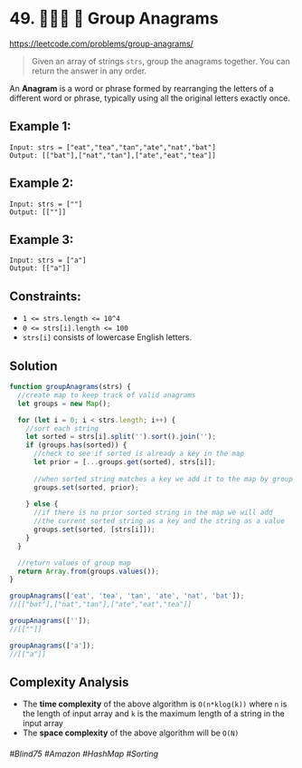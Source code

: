 # 49. 👩🏽‍🦯 🌴 Group Anagrams
https://leetcode.com/problems/group-anagrams/

> Given an array of strings `strs`, group the anagrams together. You can return the answer in any order.

An <b>Anagram</b> is a word or phrase formed by rearranging the letters of a different word or phrase, typically using all the original letters exactly once.

## Example 1:
````
Input: strs = ["eat","tea","tan","ate","nat","bat"]
Output: [["bat"],["nat","tan"],["ate","eat","tea"]]
````
## Example 2:
````
Input: strs = [""]
Output: [[""]]
````
## Example 3:
````
Input: strs = ["a"]
Output: [["a"]]
````
## Constraints:
- `1 <= strs.length <= 10^4`
- `0 <= strs[i].length <= 100`
- `strs[i]` consists of lowercase English letters.

## Solution 
````js
function groupAnagrams(strs) {
  //create map to keep track of valid anagrams
  let groups = new Map();

  for (let i = 0; i < strs.length; i++) {
    //sort each string
    let sorted = strs[i].split('').sort().join('');
    if (groups.has(sorted)) {
      //check to see if sorted is already a key in the map 
      let prior = [...groups.get(sorted), strs[i]];
     
      //when sorted string matches a key we add it to the map by group
      groups.set(sorted, prior);
     
    } else {
      //if there is no prior sorted string in the map we will add
      //the current sorted string as a key and the string as a value
      groups.set(sorted, [strs[i]]);
    }
  }

  //return values of group map
  return Array.from(groups.values());
}

groupAnagrams(['eat', 'tea', 'tan', 'ate', 'nat', 'bat']);
//[["bat"],["nat","tan"],["ate","eat","tea"]]

groupAnagrams(['']);
//[[""]]

groupAnagrams(['a']);
//[["a"]]
````
## Complexity Analysis

- The <b>time complexity</b> of the above algorithm is `O(n*klog(k))` where `n` is the length of input array and `k` is the maximum length of a string in the input array
- The <b>space complexity</b> of the above algorithm will be `O(N)`

###### #Blind75 #Amazon #HashMap #Sorting
